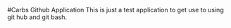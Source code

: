 #Carbs Github Application
This is just a test application to get use to using git hub and git bash.

